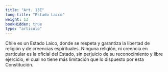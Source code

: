 ```yaml
---
title: "Art. 13E"
long-title: "Estado Laico"
weight: 13
bookHidden: true
type: "articulo"
---
```


Chile es un Estado Laico, donde se respeta y garantiza la libertad de religión y de creencias espirituales. Ninguna religión, ni creencia en particular es la oficial del Estado, sin perjuicio de su reconocimiento y libre ejercicio, el cual no tiene más limitación que lo dispuesto por esta Constitución.
